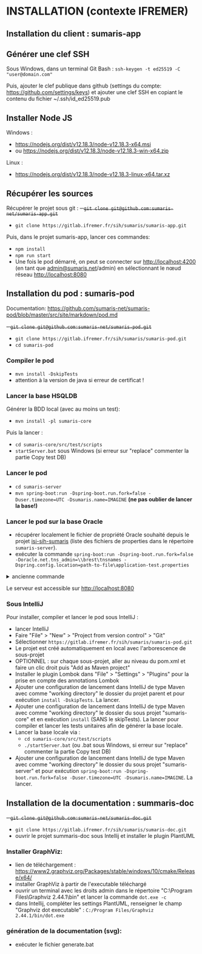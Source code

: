# INSTALLATION (contexte IFREMER)

## Installation du client : sumaris-app

## Générer une clef SSH
Sous Windows, dans un terminal Git Bash :
`ssh-keygen -t ed25519 -C "user@domain.com"`

Puis, ajouter le clef publique dans github (settings du compte:  https://github.com/settings/keys) et ajouter une clef SSH en copiant le contenu du fichier ~/.ssh/id_ed25519.pub

## Installer Node JS
Windows : 
- <https://nodejs.org/dist/v12.18.3/node-v12.18.3-x64.msi>
- ou <https://nodejs.org/dist/v12.18.3/node-v12.18.3-win-x64.zip>

Linux : 
- <https://nodejs.org/dist/v12.18.3/node-v12.18.3-linux-x64.tar.xz>

## Récupérer les sources
Récupérer le projet sous git :
~~- `git clone git@github.com:sumaris-net/sumaris-app.git`~~
- `git clone https://gitlab.ifremer.fr/sih/sumaris/sumaris-app.git`

Puis, dans le projet sumaris-app, lancer ces commandes:
- `npm install`
- `npm run start`
- Une fois le pod démarré, on peut se connecter sur <http://localhost:4200> (en tant que admin@sumaris.net/admin) en sélectionnant le nœud réseau <http://localhost:8080>

## Installation du pod : sumaris-pod
Documentation: <https://github.com/sumaris-net/sumaris-pod/blob/master/src/site/markdown/pod.md>

~~- `git clone git@github.com:sumaris-net/sumaris-pod.git`~~
- `git clone https://gitlab.ifremer.fr/sih/sumaris/sumaris-pod.git`
- `cd sumaris-pod`

### Compiler le pod
- `mvn install -DskipTests`
- attention à la version de java si erreur de certificat !

### Lancer la base HSQLDB
Générer la BDD local (avec au moins un test):
- `mvn install -pl sumaris-core`

Puis la lancer :
 - `cd sumaris-core/src/test/scripts`
 - `startServer.bat` sous Windows (si erreur sur "replace" commenter la partie Copy test DB)

### Lancer le pod
- `cd sumaris-server`
- `mvn spring-boot:run -Dspring-boot.run.fork=false -Duser.timezone=UTC -Dsumaris.name=IMAGINE` **(ne pas oublier de lancer la base!)**

### Lancer le pod sur la base Oracle
 - récupérer localement le fichier de propriété Oracle souhaité depuis le projet [isi-sih-sumaris](https://gitlab.ifremer.fr/dev_ops/shared_docker_image_factory/isi-sih-sumaris) (liste des fichiers de properties dans le répertoire `sumaris-server`).
 - exécuter la commande `spring-boot:run -Dspring-boot.run.fork=false -Doracle.net.tns_admin=\\brest\tnsnames -Dspring.config.location=path-to-file\application-test.properties`
<details><summary>ancienne commande</summary>
`spring-boot:run -Dspring-boot.run.fork=false -Doracle.net.tns_admin=\\brest\tnsnames -Dspring.config.location=C:\dev\application-test.properties -Dsumaris.name=IMAGiNE -Dspring.profiles.active=oracle -Duser.timezone=UTC -Doracle.jdbc.timezoneAsRegion=false -Dspring.security.ldap.enabled=true -Dspring.security.ldap.baseDn=ou=annuaire -Dspring.security.ldap.url=ldap://ldap.ifremer.fr/dc=ifremer,dc=fr`
</details>

Le serveur est accessible sur <http://localhost:8080>

### Sous IntelliJ
Pour installer, compiler et lancer le pod sous IntelliJ :
- lancer IntelliJ
- Faire "File" > "New" > "Project from version control" > "Git"
- Sélectionner `https://gitlab.ifremer.fr/sih/sumaris/sumaris-pod.git`
- Le projet est créé automatiquement en local avec l'arborescence de sous-projet
- OPTIONNEL : sur chaque sous-projet, aller au niveau du pom.xml et faire un clic droit puis "Add as Maven project"
- Installer le plugin Lombok dans "File" > "Settings" > "Plugins" pour la prise en compte des annotations Lombok
- Ajouter une configuration de lancement dans IntelliJ de type Maven avec comme "working directory" le dossier du projet parent et pour exécution `install -DskipTests`. La lancer.
- Ajouter une configuration de lancement dans IntelliJ de type Maven avec comme "working directory" le dossier du sous projet "sumaris-core" et en exécution `install` (SANS le skipTests). La lancer pour compiler et lancer les tests unitaires afin de générer la base locale.
- Lancer la base locale via :
    - `cd sumaris-core/src/test/scripts`
    - `./startServer.bat` (ou .bat sous Windows, si erreur sur "replace" commenter la partie Copy test DB)        
- Ajouter une configuration de lancement dans IntelliJ de type Maven avec comme "working directory" le dossier du sous projet "sumaris-server" et pour exécution `spring-boot:run -Dspring-boot.run.fork=false -Duser.timezone=UTC -Dsumaris.name=IMAGINE`. La lancer.

## Installation de la documentation : summaris-doc

~~- `git clone git@github.com:sumaris-net/sumaris-doc.git`~~
- `git clone https://gitlab.ifremer.fr/sih/sumaris/sumaris-doc.git`
- ouvrir le projet summaris-doc sous Intellij et installer le plugin PlantUML

### Installer GraphViz:
- lien de téléchargement : <https://www2.graphviz.org/Packages/stable/windows/10/cmake/Release/x64/>
- installer GraphViz à partir de l'executable téléchargé
- ouvrir un terminal avec les droits admin dans le répertoire "C:\Program Files\Graphviz 2.44.1\bin" et lancer la commande `dot.exe -c`    
- dans Intellij,  compléter les settings PlantUML, renseigner le champ "Graphviz dot executable" : `C:/Program Files/Graphviz 2.44.1/bin/dot.exe`

### génération de la documentation (svg):
- exécuter le fichier generate.bat
